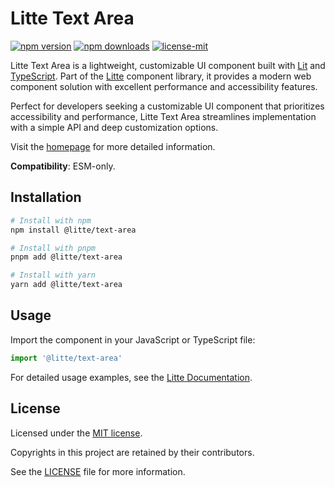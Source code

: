 # Litte Text Area

[![npm version](https://img.shields.io/npm/v/@litte/text-area)](https://www.npmjs.com/package/@litte/text-area)
[![npm downloads](https://img.shields.io/npm/dm/@litte/text-area)](https://www.npmjs.com/package/@litte/text-area)
[![license-mit](https://img.shields.io/badge/License-MIT-greens.svg)][license-mit]

Litte Text Area is a lightweight, customizable UI component built with [Lit][lit]
and [TypeScript][typescript]. Part of the [Litte][litte-homepage] component library,
it provides a modern web component solution with excellent performance and
accessibility features.

Perfect for developers seeking a customizable UI component that prioritizes accessibility and performance,
Litte Text Area streamlines implementation with a simple API and deep customization options.

Visit the [homepage][litte-homepage] for more detailed information.

**Compatibility**: ESM-only.

## Installation

```sh
# Install with npm
npm install @litte/text-area

# Install with pnpm
pnpm add @litte/text-area

# Install with yarn
yarn add @litte/text-area
```

## Usage

Import the component in your JavaScript or TypeScript file:

```ts
import '@litte/text-area'
```

For detailed usage examples, see the [Litte Documentation](https://litte.dev/docs).

## License

Licensed under the [MIT license][license-mit].

Copyrights in this project are retained by their contributors.

See the [LICENSE][license-mit] file for more information.

[litte-homepage]: https://litte.dev
[license-mit]: https://github.com/riipandi/litte/blob/main/LICENSE
[typescript]: https://www.typescriptlang.org
[lit]: https://lit.dev
